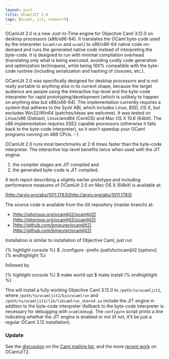 ```yaml
---
layout: post
title: OCamlJIT 2.0
tags: [ocaml, jit, research]
---
```


OCamlJit 2.0 is a new Just-In-Time engine for Objective Caml 3.12.0 on desktop processors
(x86/x86-64). It translates the OCaml byte-code used by the interpreter (`ocamlrun` and `ocaml`)
to x86/x86-64 native code on-demand and runs the generated native code instead of interpreting
the byte-code. It is designed to run with minimal compilation overhead (translating only what
is being executed, avoiding costly code generation and optimization techniques), while being
100% compatible with the byte-code runtime (including serialization and hashing of closures,
etc.).  

OCamlJit 2.0 was specifically designed for desktop processors and is not really portable to
anything else in its current shape, because the target audience are people using the interactive
top-level and the byte-code interpreter for rapid prototyping/development (which is unlikely to
happen on anything else but x86/x86-64). The implementation currently requires a system that
adheres to the SysV ABI, which includes Linux, BSD, OS X, but excludes Win32/Win64
(patches/ideas are welcome). It was tested on Linux/x86 (Debian), Linux/amd64 (CentOS) and Mac
OS X 10.6 (64bit). The x86 implementation requires SSE2 capable processors (otherwise it falls
back to the byte-code interpreter), so it won't speedup your OCaml programs running on
486 CPUs. :-)

OCamlJit 2.0 runs most benchmarks at 2-6 times faster than the byte-code interpreter. The
interactive top-level benefits twice when used with the JIT engine:

1. the compiler stages are JIT compiled and
2. the generated byte-code is JIT compiled.

A tech report describing a slightly earlier prototype and including performance measures of
OCamlJit 2.0 on Mac OS X (64bit) is available at:

[http://arxiv.org/abs/1011.1783](http://arxiv.org/abs/1011.1783)

The source code is available from the Git repository (master branch) at:

* [http://gitorious.org/ocamljit2/ocamljit2](http://gitorious.org/ocamljit2/ocamljit2)
* [http://github.com/bmeurer/ocamljit2](http://github.com/bmeurer/ocamljit2)

Installation is similar to installation of Objective Caml, just run

{% highlight console %}
$ ./configure -prefix /path/to/ocamljit2 [options]
{% endhighlight %}

followed by

{% highlight console %}
$ make world opt
$ make install
{% endhighlight %}

This will install a fully working Objective Caml 3.12.0 to `/path/to/ocamljit2`, where
`/path/to/ocamljit2/bin/ocamlrun` and `/path/to/ocamljit2/lib/libcamlrun_shared.so` include
the JIT engine in addition to the byte-code interpreter (fallback to the byte-code interpreter
is necessary for debugging with `ocamldebug`). The `configure` script prints a line indicating
whether the JIT engine is enabled or not (if not, it'll be just a regular OCaml 3.12
installation).

### Update

See the [discussion](http://caml.inria.fr/pub/ml-archives/caml-list/2010/11/7d46cc65289d9b9def4f7ff4e2e6258a.en.html) on the [Caml mailing list](http://caml.inria.fr/pub/ml-archives/caml-list/index.en.html), and the more [recent work](/2010/11/30/ocamljit2-vs-ocamljit) on OCamlJIT2.
